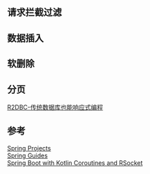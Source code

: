 



## 请求拦截过滤

## 数据插入

## 软删除



## 分页

[R2DBC-传统数据库也能响应式编程](https://zhuanlan.zhihu.com/p/366456122)

## 参考

[Spring Projects](https://spring.io/projects)  
[Spring Guides](https://spring.io/guides)  
[Spring Boot with Kotlin Coroutines and RSocket](https://spring.io/guides/tutorials/spring-webflux-kotlin-rsocket)  